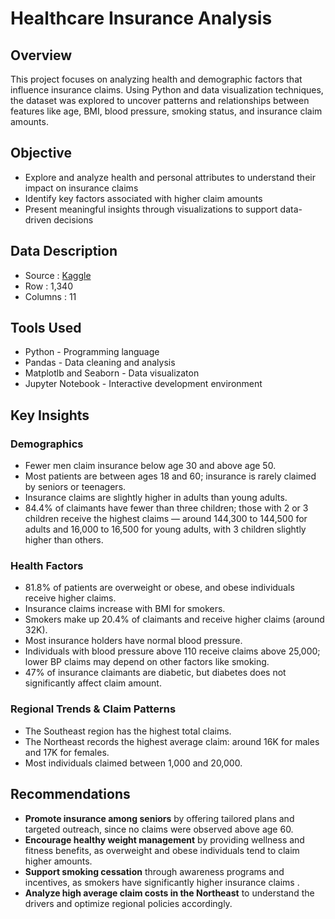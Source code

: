 # Healthcare Insurance Analysis

## Overview

This project focuses on analyzing health and demographic factors that influence insurance claims. Using Python and data visualization techniques, the dataset was explored to uncover patterns and relationships between features like age, BMI, blood pressure, smoking status, and insurance claim amounts. 

## Objective

- Explore and analyze health and personal attributes to understand their impact on insurance claims
- Identify key factors associated with higher claim amounts
- Present meaningful insights through visualizations to support data-driven decisions

## Data Description

- Source : [Kaggle](https://www.kaggle.com/datasets/thedevastator/insurance-claim-analysis-demographic-and-health)
- Row : 1,340
- Columns : 11

## Tools Used

- Python - Programming language
- Pandas - Data cleaning and analysis
- Matplotlb and Seaborn - Data visualizaton
- Jupyter Notebook - Interactive development environment

## Key Insights 

### Demographics
- Fewer men claim insurance below age 30 and above age 50.
- Most patients are between ages 18 and 60; insurance is rarely claimed by seniors or teenagers.
- Insurance claims are slightly higher in adults than young adults.
- 84.4% of claimants have fewer than three children; those with 2 or 3 children receive the highest claims — around 144,300 to 144,500 for adults and 16,000 to 16,500 for young adults, with 3 children slightly higher than others.

### Health Factors
- 81.8% of patients are overweight or obese, and obese individuals receive higher claims.
- Insurance claims increase with BMI for smokers.
- Smokers make up 20.4% of claimants and receive higher claims (around 32K).
- Most insurance holders have normal blood pressure.
- Individuals with blood pressure above 110 receive claims above 25,000; lower BP claims may depend on other factors like smoking.
- 47% of insurance claimants are diabetic, but diabetes does not significantly affect claim amount.

### Regional Trends & Claim Patterns
- The Southeast region has the highest total claims.
- The Northeast records the highest average claim: around 16K for males and 17K for females.
- Most individuals claimed between 1,000 and 20,000.

## Recommendations
- **Promote insurance among seniors** by offering tailored plans and targeted outreach, since no claims were observed above age 60.
- **Encourage healthy weight management** by providing wellness and fitness benefits, as overweight and obese individuals tend to claim higher amounts.
- **Support smoking cessation** through awareness programs and incentives, as smokers have significantly higher insurance claims .
- **Analyze high average claim costs in the Northeast** to understand the drivers and optimize regional policies accordingly.





